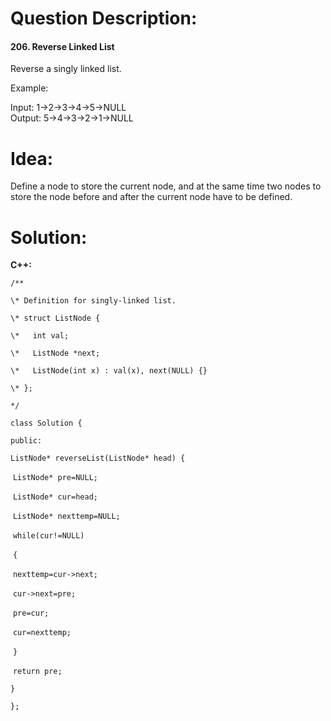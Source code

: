 # Question Description:

#### 206. Reverse Linked List

Reverse a singly linked list.

Example:  

Input: 1->2->3->4->5->NULL  
Output: 5->4->3->2->1->NULL  

# Idea:

Define a node to store the current node, and at the same time  two nodes to store the node before and after the current node have to be defined. 

# Solution:

**C++:**

`/**`

 `\* Definition for singly-linked list.`

 `\* struct ListNode {`

 `\*   int val;`

 `\*   ListNode *next;`

 `\*   ListNode(int x) : val(x), next(NULL) {}`

 `\* };`

 `*/`

`class Solution {`

`public:`

  `ListNode* reverseList(ListNode* head) {`

​    `ListNode* pre=NULL;`

​    `ListNode* cur=head;`

​    `ListNode* nexttemp=NULL;`

​    `while(cur!=NULL)`

​    `{`

​     `nexttemp=cur->next;`

​     `cur->next=pre;`

​     `pre=cur;`

​     `cur=nexttemp;`

​    `}`

​    `return pre;`

  `}`

`};`